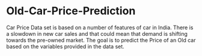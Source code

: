 # Old-Car-Price-Prediction
Car Price Data set is based on a number of features of car in India. 
There is a slowdown in new car sales and that could mean that demand is shifting towards the pre-owned market. 
The goal is to predict the Price of an Old car based on the variables provided in the data set.
